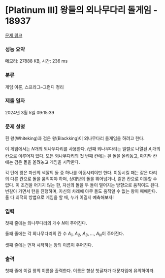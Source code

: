 # [Platinum III] 왕들의 외나무다리 돌게임 - 18937 

[문제 링크](https://www.acmicpc.net/problem/18937) 

### 성능 요약

메모리: 27888 KB, 시간: 236 ms

### 분류

게임 이론, 스프라그–그런디 정리

### 제출 일자

2024년 3월 5일 09:15:39

### 문제 설명

<p>흰 왕(Whiteking)과 검은 왕(Blackking)이 외나무다리 돌게임을 하려고 한다.</p>

<p>이 게임에서는 <em>N</em>개의 외나무다리를 사용한다. <em>i</em>번째 외나무다리는 일렬로 나열된 <em>A<sub>i</sub></em>개의 칸으로 이루어져 있다. 모든 외나무다리의 첫 번째 칸에는 흰 돌을 올려놓고, 마지막 칸에는 검은 돌을 올려놓고 게임을 시작한다.</p>

<p>각 턴에 왕은 자신의 색깔의 돌 중 하나를 이동시켜야만 한다. 이동시킬 때는 같은 다리의 다른 칸으로 돌을 움직여야 하며, 상대방의 돌을 뛰어넘거나, 같은 칸으로 이동할 수 없다. 이 조건을 어기지 않는 한, 자신의 돌을 두 돌이 멀어지는 방향으로 움직여도 된다. 번갈아 가면서 턴을 진행하며, 자신의 차례에 아무 돌도 움직일 수 없는 왕이 패배한다. 둘 다 최적의 방법으로 게임을 할 때, 누가 이길지 예측해보자!</p>

### 입력 

 <p>첫째 줄에는 외나무다리의 개수 <em>N</em>이 주어진다.  </p>

<p>둘째 줄에는 각 외나무다리의 칸 수 <em>A<sub>1</sub></em>, <em>A<sub>2</sub></em>, <em>A</em><sub><em>3</em></sub>,<sub> </sub>..., <em>A<sub>N</sub></em>이 주어진다.</p>

<p>셋째 줄에는 먼저 시작하는 왕의 이름이 주어진다. </p>

### 출력 

 <p>첫째 줄에 이길 왕의 이름을 출력한다. 이름은 항상 첫글자가 대문자임에 유의하여라.</p>

